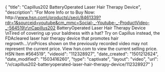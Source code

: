{
    "title": "Capillus202 BatteryOperated Laser Hair Therapy Device",
    "description": "For More Info or to Buy Now: http:\/\/www.hsn.com\/products\/seo\/8461339?rdr=1&sourceid=youtube&cm_mmc=Social-_-Youtube-_-ProductVideo-_-564519\r\nCapillus202 BatteryOperated Laser Hair Therapy Device  \nTired of covering up your baldness with a hat? Try on Capillus instead, the FDAcleared laser hair therapy device that promotes hair regrowth...\r\nPrices shown on the previously recorded video may not represent the current price.  View hsn.com to view the current selling price. HSN Item #564519",
    "videoid": "112328927",
    "date_created": "1501212624",
    "date_modified": "1503416260",
    "type": "captivate",
    "layout": "video",
    "url": "\/v\/capillus202-batteryoperated-laser-hair-therapy-device\/112328927"
}